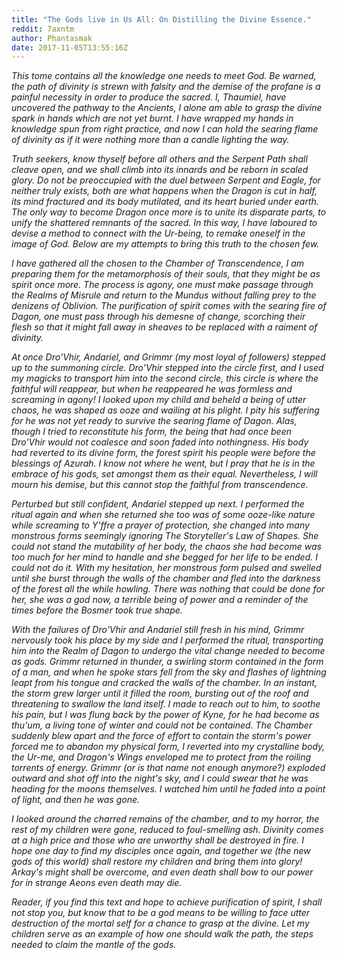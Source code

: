 ```yaml
---
title: "The Gods live in Us All: On Distilling the Divine Essence."
reddit: 7axntm
author: Phantasmak
date: 2017-11-05T13:55:16Z
---
```


*This tome contains all the knowledge one needs to meet God. Be warned, the path of divinity is strewn with falsity and the demise of the profane is a painful necessity in order to produce the sacred. I, Thaumiel, have uncovered the pathway to the Ancients, I alone am able to grasp the divine spark in hands which are not yet burnt. I have wrapped my hands in knowledge spun from right practice, and now I can hold the searing flame of divinity as if it were nothing more than a candle lighting the way.* 

*Truth seekers, know thyself before all others and the Serpent Path shall cleave open, and we shall climb into its innards and be reborn in scaled glory. Do not be preoccupied with the duel between Serpent and Eagle, for neither truly exists, both are what happens when the Dragon is cut in half, its mind fractured and its body mutilated, and its heart buried under earth. The only way to become Dragon once more is to unite its disparate parts, to unify the shattered remnants of the sacred. In this way, I have laboured to devise a method to connect with the Ur-being, to remake oneself in the image of God. Below are my attempts to bring this truth to the chosen few.*

*I have gathered all the chosen to the Chamber of Transcendence, I am preparing them for the metamorphosis of their souls, that they might be as spirit once more. The process is agony, one must make passage through the Realms of Misrule and return to the Mundus without falling prey to the denizens of Oblivion. The purification of spirit comes with the searing fire of Dagon, one must pass through his demesne of change, scorching their flesh so that it might fall away in sheaves to be replaced with a raiment of divinity.* 

*At once Dro'Vhir, Andariel, and Grimmr (my most loyal of followers) stepped up to the summoning circle. Dro'Vhir stepped into the circle first, and I used my magicks to transport him into the second circle, this circle is where the faithful will reappear, but when he reappeared he was formless and screaming in agony! I looked upon my child and beheld a being of utter chaos, he was shaped as ooze and wailing at his plight. I pity his suffering for he was not yet ready to survive the searing flame of Dagon. Alas, though I tried to reconstitute his form, the being that had once been Dro'Vhir would not coalesce and soon faded into nothingness. His body had reverted to its divine form, the forest spirit his people were before the blessings of Azurah. I know not where he went, but I pray that he is in the embrace of his gods, set amongst them as their equal. Nevertheless, I will mourn his demise, but this cannot stop the faithful from transcendence.*

*Perturbed but still confident, Andariel stepped up next. I performed the ritual again and when she returned she too was of some ooze-like nature while screaming to Y'ffre a prayer of protection, she changed into many monstrous forms seemingly ignoring The Storyteller's Law of Shapes. She could not stand the mutability of her body, the chaos she had become was too much for her mind to handle and she begged for her life to be ended. I could not do it. With my hesitation, her monstrous form pulsed and swelled until she burst through the walls of the chamber and fled into the darkness of the forest all the while howling. There was nothing that could be done for her, she was a god now, a terrible being of power and a reminder of the times before the Bosmer took true shape.*

*With the failures of Dro'Vhir and Andariel still fresh in his mind, Grimmr nervously took his place by my side and I performed the ritual, transporting him into the Realm of Dagon to undergo the vital change needed to become as gods. Grimmr returned in thunder, a swirling storm contained in the form of a man, and when he spoke stars fell from the sky and flashes of lightning leapt from his tongue and cracked the walls of the chamber. In an instant, the storm grew larger until it filled the room, bursting out of the roof and threatening to swallow the land itself. I made to reach out to him, to soothe his pain, but I was flung back by the power of Kyne, for he had become as thu'um, a living tone of winter and could not be contained. The Chamber suddenly blew apart and the force of effort to contain the storm's power forced me to abandon my physical form, I reverted into my crystalline body, the Ur-me, and Dragon's Wings enveloped me to protect from the roiling torrents of energy. Grimmr (or is that name not enough anymore?) exploded outward and shot off into the night's sky, and I could swear that he was heading for the moons themselves. I watched him until he faded into a point of light, and then he was gone.* 

*I looked around the charred remains of the chamber, and to my horror, the rest of my children were gone, reduced to foul-smelling ash. Divinity comes at a high price and those who are unworthy shall be destroyed in fire. I hope one day to find my disciples once again, and together we (the new gods of this world) shall restore my children and bring them into glory! Arkay's might shall be overcome, and even death shall bow to our power for in strange Aeons even death may die.*

*Reader, if you find this text and hope to achieve purification of spirit, I shall not stop you, but know that to be a god means to be willing to face utter destruction of the mortal self for a chance to grasp at the divine. Let my children serve as an example of how one should walk the path, the steps needed to claim the mantle of the gods.* 

